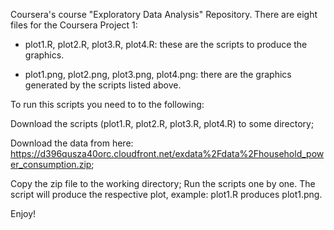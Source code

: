 Coursera's course "Exploratory Data Analysis" Repository. 
There are eight files for the Coursera Project 1:

- plot1.R, plot2.R, plot3.R, plot4.R: these are the scripts to produce the graphics.

- plot1.png, plot2.png, plot3.png, plot4.png: there are the graphics generated by the scripts listed above.

To run this scripts you need to to the following:

Download the scripts (plot1.R, plot2.R, plot3.R, plot4.R) to some directory;

Download the data from here: https://d396qusza40orc.cloudfront.net/exdata%2Fdata%2Fhousehold_power_consumption.zip;

Copy the zip file to the working directory;
Run the scripts one by one. The script will produce the respective plot, example: plot1.R produces plot1.png.

Enjoy!
